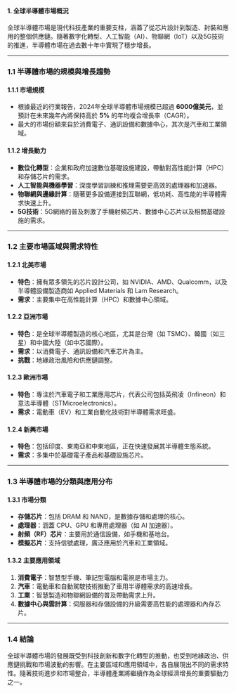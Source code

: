 #### 1. 全球半導體市場概況

全球半導體市場是現代科技產業的重要支柱，涵蓋了從芯片設計到製造、封裝和應用的整個供應鏈。隨著數字化轉型、人工智能（AI）、物聯網（IoT）以及5G技術的推進，半導體市場在過去數十年中實現了穩步增長。

---

### 1.1 半導體市場的規模與增長趨勢

#### 1.1.1 市場規模
- 根據最近的行業報告，2024年全球半導體市場規模已超過 **6000億美元**，並預計在未來幾年內將保持高於 **5%** 的年均複合增長率（CAGR）。
- 最大的市場份額來自於消費電子、通訊設備和數據中心，其次是汽車和工業領域。

#### 1.1.2 增長動力
- **數位化轉型**：企業和政府加速數位基礎設施建設，帶動對高性能計算（HPC）和存儲芯片的需求。
- **人工智能與機器學習**：深度學習訓練和推理需要更高效的處理器和加速器。
- **物聯網與邊緣計算**：隨著更多設備連接到互聯網，低功耗、高性能的半導體需求快速上升。
- **5G技術**：5G網絡的普及刺激了手機射頻芯片、數據中心芯片以及相關基礎設施的需求。

---

### 1.2 主要市場區域與需求特性

#### 1.2.1 北美市場
- **特色**：擁有眾多領先的芯片設計公司，如 NVIDIA、AMD、Qualcomm，以及半導體設備製造商如 Applied Materials 和 Lam Research。
- **需求**：主要集中在高性能計算（HPC）和數據中心領域。

#### 1.2.2 亞洲市場
- **特色**：是全球半導體製造的核心地區，尤其是台灣（如 TSMC）、韓國（如三星）和中國大陸（如中芯國際）。
- **需求**：以消費電子、通訊設備和汽車芯片為主。
- **挑戰**：地緣政治風險和供應鏈調整。

#### 1.2.3 歐洲市場
- **特色**：專注於汽車電子和工業應用芯片，代表公司包括英飛凌（Infineon）和意法半導體（STMicroelectronics）。
- **需求**：電動車（EV）和工業自動化技術對半導體需求旺盛。

#### 1.2.4 新興市場
- **特色**：包括印度、東南亞和中東地區，正在快速發展其半導體生態系統。
- **需求**：多集中於基礎電子產品和基礎設施芯片。

---

### 1.3 半導體市場的分類與應用分布

#### 1.3.1 市場分類
- **存儲芯片**：包括 DRAM 和 NAND，是數據存儲和處理的核心。
- **處理器**：涵蓋 CPU、GPU 和專用處理器（如 AI 加速器）。
- **射頻（RF）芯片**：主要用於通信設備，如手機和基地台。
- **模擬芯片**：支持信號處理，廣泛應用於汽車和工業領域。

#### 1.3.2 主要應用領域
1. **消費電子**：智慧型手機、筆記型電腦和電視是市場主力。
2. **汽車**：電動車和自動駕駛技術推動了車用半導體需求的高速增長。
3. **工業**：智慧製造和物聯網設備的普及帶動需求上升。
4. **數據中心與雲計算**：伺服器和存儲設備的升級需要高性能的處理器和內存芯片。

---

### 1.4 結論

全球半導體市場的發展既受到科技創新和數字化轉型的推動，也受到地緣政治、供應鏈挑戰和市場波動的影響。在主要區域和應用領域中，各自展現出不同的需求特性。隨著技術進步和市場整合，半導體產業將繼續作為全球經濟增長的重要驅動力之一。